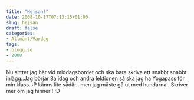 ```yaml
---
title: "Hejsan!"
date: 2008-10-17T07:13:15+01:00
slug: hejsan
draft: false
categories:
- Allmänt/Vardag
tags:
- blogg.se
- 2008
---
```

Nu sittter jag här vid middagsbordet och ska bara skriva ett snabbt snabbt inlägg..Jag börjar 8a idag och andra lektionen så ska jag ha Yogapass för min klass..:P känns lite sådär.. men jag måste gå ut med hundarna.. Skriver mer om jag hinner ! :D